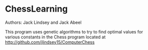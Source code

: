 # ChessLearning

Authors: Jack Lindsey and Jack Abeel

This program uses genetic algorithms to try to find optimal values for various constants in the Chess program located at http://github.com/jlindsey15/ComputerChess
